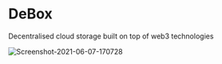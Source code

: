 # DeBox

Decentralised cloud storage built on top of web3 technologies

<img src="https://i.ibb.co/wR23gf9/Screenshot-2021-12-12-at-6-03-40-PM.png" alt="Screenshot-2021-06-07-170728" border="0">

